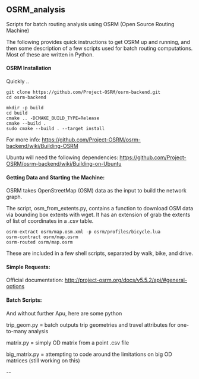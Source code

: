 ## OSRM_analysis
Scripts for batch routing analysis using OSRM (Open Source Routing Machine)

The following provides quick instructions to get OSRM up and running, and then some description of a few scripts used for batch routing computations. Most of these are written in Python.

#### OSRM Installation

Quickly ..

```
git clone https://github.com/Project-OSRM/osrm-backend.git
cd osrm-backend
```

```
mkdir -p build
cd build
cmake .. -DCMAKE_BUILD_TYPE=Release
cmake --build .
sudo cmake --build . --target install
```

For more info:
https://github.com/Project-OSRM/osrm-backend/wiki/Building-OSRM

Ubuntu will need the following dependencies:
https://github.com/Project-OSRM/osrm-backend/wiki/Building-on-Ubuntu

#### Getting Data and Starting the Machine:

OSRM takes OpenStreetMap (OSM) data as the input to build the network graph.

The script, osm_from_extents.py, contains a function to download OSM data via bounding box extents with wget. It has an extension of grab the extents of list of coordinates in a .csv table.

```
osrm-extract osrm/map.osm.xml -p osrm/profiles/bicycle.lua
osrm-contract osrm/map.osrm
osrm-routed osrm/map.osrm
```

These are included in a few shell scripts, separated by walk, bike, and drive.

#### Simple Requests:

Official documentation:
http://project-osrm.org/docs/v5.5.2/api/#general-options

#### Batch Scripts:

And without further Apu, here are some python

trip_geom.py = batch outputs trip geometries and travel attributes for one-to-many analysis

matrix.py = simply OD matrix from a point .csv file

big_matrix.py = attempting to code around the limitations on big OD matrices (still working on this)


--
